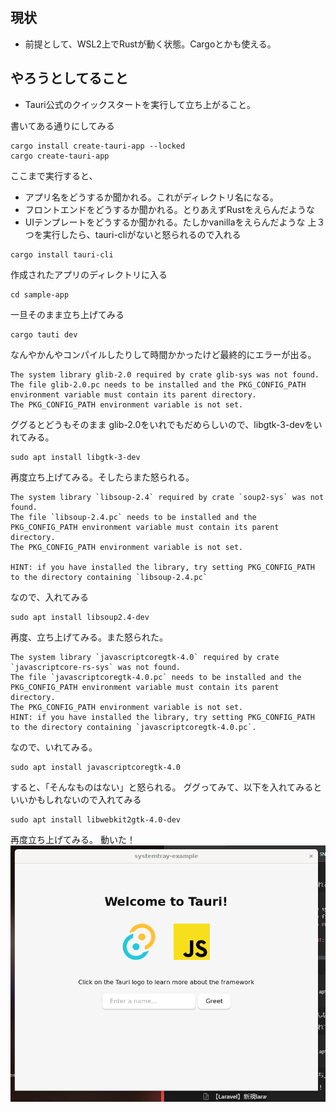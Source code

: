 ## 現状
- 前提として、WSL2上でRustが動く状態。Cargoとかも使える。

## やろうとしてること
- Tauri公式のクイックスタートを実行して立ち上がること。

書いてある通りにしてみる
```
cargo install create-tauri-app --locked
cargo create-tauri-app
```
ここまで実行すると、
- アプリ名をどうするか聞かれる。これがディレクトリ名になる。
- フロントエンドをどうするか聞かれる。とりあえずRustをえらんだような
- UIテンプレートをどうするか聞かれる。たしかvanillaをえらんだような
上３つを実行したら、tauri-cliがないと怒られるので入れる
```
cargo install tauri-cli
```
作成されたアプリのディレクトリに入る
```
cd sample-app
```
一旦そのまま立ち上げてみる
```
cargo tauti dev
```
なんやかんやコンパイルしたりして時間かかったけど最終的にエラーが出る。
```
The system library glib-2.0 required by crate glib-sys was not found.
The file glib-2.0.pc needs to be installed and the PKG_CONFIG_PATH environment variable must contain its parent directory.
The PKG_CONFIG_PATH environment variable is not set.
```
ググるとどうもそのまま glib-2.0をいれでもだめらしいので、libgtk-3-devをいれてみる。
```
sudo apt install libgtk-3-dev
```
再度立ち上げてみる。そしたらまた怒られる。
```
The system library `libsoup-2.4` required by crate `soup2-sys` was not found.
The file `libsoup-2.4.pc` needs to be installed and the PKG_CONFIG_PATH environment variable must contain its parent directory.
The PKG_CONFIG_PATH environment variable is not set.

HINT: if you have installed the library, try setting PKG_CONFIG_PATH to the directory containing `libsoup-2.4.pc`
```
なので、入れてみる
```
sudo apt install libsoup2.4-dev
```
再度、立ち上げてみる。また怒られた。
```
The system library `javascriptcoregtk-4.0` required by crate `javascriptcore-rs-sys` was not found.
The file `javascriptcoregtk-4.0.pc` needs to be installed and the PKG_CONFIG_PATH environment variable must contain its parent directory.
The PKG_CONFIG_PATH environment variable is not set.
HINT: if you have installed the library, try setting PKG_CONFIG_PATH to the directory containing `javascriptcoregtk-4.0.pc`.
```
なので、いれてみる。
```
sudo apt install javascriptcoregtk-4.0
```
すると、「そんなものはない」と怒られる。
ググってみて、以下を入れてみるといいかもしれないので入れてみる
```
sudo apt install libwebkit2gtk-4.0-dev
```
再度立ち上げてみる。
動いた！
![うごいた](image.png)
